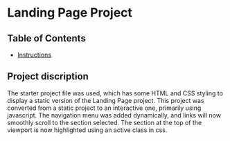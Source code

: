 # Landing Page Project

## Table of Contents

* [Instructions](#instructions)

## Project discription

The starter project file was used, which has some HTML and CSS styling to display a static version of the Landing Page project. This project was converted from a static project to an interactive one, primarily using javascript.  The navigation menu was added dynamically, and links will now smoothly scroll to the section selected.  The section at the top of the viewport is now highlighted using an active class in css.


